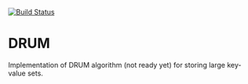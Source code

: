 [![Build Status](https://travis-ci.org/aecio/drum.svg?branch=master)](https://travis-ci.org/aecio/drum)

# DRUM

Implementation of DRUM algorithm (not ready yet) for storing large key-value sets.
